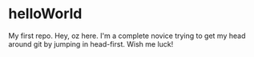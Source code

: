 # helloWorld
My first repo.
Hey, oz here. I'm a complete novice trying to get my head around git by jumping in head-first.
Wish me luck!
